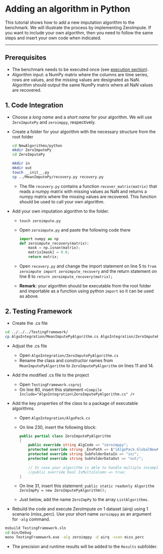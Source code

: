 # Adding an algorithm in Python


This tutorial shows how to add a new imputation algorithm to the benchmark. We will illustrate the process by implementing ZeroImpute. If you want to include your own algorithm, then you need to follow the same steps and insert your own code when indicated.
___

## Prerequisites

- The benchmark needs to be executed once (see [execution section](https://github.com/eXascaleInfolab/bench-vldb20)). 
- Algorithm input: a NumPy matrix where the columns are time series, rows are values, and the missing values are designated as NaN. Algorithm should output the same NumPy matrix where all NaN values are recovered. 


## 1. Code Integration

- Choose a *long name* and a *short name* for your algorithm. We will use `ZeroImputePy` and `zeroimppy`, respectively.

- Create a folder for your algorithm with the necessary structure from the root folder
    ```bash
    cd NewAlgorithms/python
    mkdir ZeroImputePy
    cd ZeroImputePy
    
    mkdir in
    mkdir out
    touch __init__.py
    cp ../MeanImputePy/recovery.py recovery.py
    ```
    - The file `recovery.py` contains a function `recover_matrix(matrix)` that reads a numpy matrix with missing values as NaN and returns a numpy matrix where the missing values are recovered. This function should be used to call your own algorithm.
- Add your own imputation algorithm to the folder.
    - `touch zeroimpute.py`
    - Open `zeroimpute.py` and paste the following code there
        ```python
        import numpy as np
        def zeroimpute_recovery(matrix):
            mask = np.isnan(matrix);
            matrix[mask] = 0.0;
            return matrix;
        ```

    - Open `recovery.py` and change the import statement on line 5 to `from zeroimpute import zeroimpute_recovery` and the return statement on line 8 to `return zeroimpute_recovery(matrix);`
    - **Remark**: your algorithm should be executable from the root folder and importable as a function using python `import` so it can be used as above.


## 2. Testing Framework

- Create the .cs file

```bash
cd ../../../TestingFramework/
cp AlgoIntegration/MeanImputePyAlgorithm.cs AlgoIntegration/ZeroImputePyAlgorithm.cs
```

- Adjust the .cs file
    - Open `AlgoIntegration/ZeroImputePyAlgorithm.cs`
    - Rename the class and constructor names from `MeanImputePyAlgorithm` to `ZeroImputePyAlgorithm` on lines 11 and 14.

- Add the modified .cs file to the project
    - Open `TestingFramework.csproj`
    - On line 80, insert this statement `<Compile Include="AlgoIntegration\ZeroImputePyAlgorithm.cs" />`


- Add the key properties of the class to a package of executable algorithms.
    - Open `AlgoIntegration/AlgoPack.cs`
    - On line 230, insert the following block: 
        ```C#
        public partial class ZeroImputePyAlgorithm
        {
            public override string AlgCode => "zeroimppy";
            protected override string _EnvPath => $"{AlgoPack.GlobalNewAlgorithmsLocation}python/ZeroImputePy/";
            protected override string SubFolderDataIn => "in/";
            protected override string SubFolderDataOut => "out/";
            
            // In case your algorithm is able to handle multiple incomplete time series, uncomment the following line 
            //public override bool IsMultiColumn => true;
        }
        ```
    
    - On line 31, insert this statement: `public static readonly Algorithm ZeroImpPy = new ZeroImputePyAlgorithm();`

    - Just below, add the name `ZeroImpPy` to the array `ListAlgorithms`.

- Rebuild the code and execute ZeroImpute on 1 dataset (airq) using 1 scenario (miss_perc). Use your short name `zeroimppy` as an argument for `-alg` command.

```bash
msbuild TestingFramework.sln
cd bin/Debug
mono TestingFramework.exe -alg zeroimppy -d airq -scen miss_perc
```

- The precision and runtime results will be added to the `Results` subfolder.
